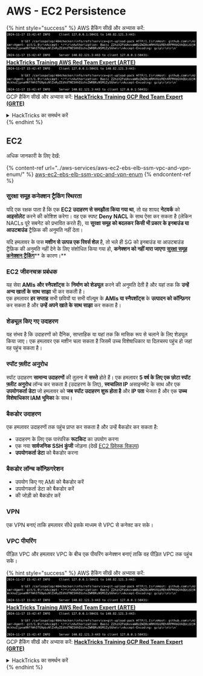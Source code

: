 # AWS - EC2 Persistence

{% hint style="success" %}
AWS हैकिंग सीखें और अभ्यास करें:<img src="../../../.gitbook/assets/image (1).png" alt="" data-size="line">[**HackTricks Training AWS Red Team Expert (ARTE)**](https://training.hacktricks.xyz/courses/arte)<img src="../../../.gitbook/assets/image (1).png" alt="" data-size="line">\
GCP हैकिंग सीखें और अभ्यास करें: <img src="../../../.gitbook/assets/image (2).png" alt="" data-size="line">[**HackTricks Training GCP Red Team Expert (GRTE)**<img src="../../../.gitbook/assets/image (2).png" alt="" data-size="line">](https://training.hacktricks.xyz/courses/grte)

<details>

<summary>HackTricks का समर्थन करें</summary>

* [**सदस्यता योजनाएँ**](https://github.com/sponsors/carlospolop) देखें!
* **हमारे साथ जुड़ें** 💬 [**Discord समूह**](https://discord.gg/hRep4RUj7f) या [**telegram समूह**](https://t.me/peass) या **हमें** **Twitter** 🐦 [**@hacktricks\_live**](https://twitter.com/hacktricks\_live)** पर फॉलो करें।**
* **हैकिंग ट्रिक्स साझा करें और** [**HackTricks**](https://github.com/carlospolop/hacktricks) और [**HackTricks Cloud**](https://github.com/carlospolop/hacktricks-cloud) गिटहब रिपोजिटरी में PR सबमिट करें।

</details>
{% endhint %}

## EC2

अधिक जानकारी के लिए देखें:

{% content-ref url="../aws-services/aws-ec2-ebs-elb-ssm-vpc-and-vpn-enum/" %}
[aws-ec2-ebs-elb-ssm-vpc-and-vpn-enum](../aws-services/aws-ec2-ebs-elb-ssm-vpc-and-vpn-enum/)
{% endcontent-ref %}

### सुरक्षा समूह कनेक्शन ट्रैकिंग स्थिरता

यदि एक रक्षक पाता है कि एक **EC2 उदाहरण से समझौता किया गया था**, तो वह शायद **नेटवर्क** को **आइसोलेट** करने की कोशिश करेगा। वह एक स्पष्ट **Deny NACL** के साथ ऐसा कर सकता है (लेकिन NACLs पूरे सबनेट को प्रभावित करते हैं), या **सुरक्षा समूह को बदलकर** **किसी भी प्रकार के इनबाउंड या आउटबाउंड** ट्रैफ़िक की अनुमति नहीं देता।

यदि हमलावर के पास **मशीन से उत्पन्न एक रिवर्स शेल** है, तो भले ही SG को इनबाउंड या आउटबाउंड ट्रैफ़िक की अनुमति नहीं देने के लिए संशोधित किया गया हो, **कनेक्शन को नहीं मारा जाएगा** [**सुरक्षा समूह कनेक्शन ट्रैकिंग**](https://docs.aws.amazon.com/AWSEC2/latest/UserGuide/security-group-connection-tracking.html)** के कारण।**

### EC2 जीवनचक्र प्रबंधक

यह सेवा **AMIs और स्नैपशॉट्स** के **निर्माण को शेड्यूल** करने की अनुमति देती है और यहां तक कि **उन्हें अन्य खातों के साथ साझा** भी कर सकती है।\
एक हमलावर **हर सप्ताह** सभी छवियों या सभी वॉल्यूम के **AMIs या स्नैपशॉट्स** के **उत्पादन को कॉन्फ़िगर** कर सकता है और **उन्हें अपने खाते के साथ साझा** कर सकता है।

### शेड्यूल किए गए उदाहरण

यह संभव है कि उदाहरणों को दैनिक, साप्ताहिक या यहां तक कि मासिक रूप से चलाने के लिए शेड्यूल किया जाए। एक हमलावर एक मशीन चला सकता है जिसमें उच्च विशेषाधिकार या दिलचस्प पहुंच हो जहां वह पहुंच सकता है।

### स्पॉट फ़्लीट अनुरोध

स्पॉट उदाहरण **सामान्य उदाहरणों** की तुलना में **सस्ते** होते हैं। एक हमलावर **5 वर्ष के लिए एक छोटा स्पॉट फ़्लीट अनुरोध** लॉन्च कर सकता है (उदाहरण के लिए), **स्वचालित IP** असाइनमेंट के साथ और एक **उपयोगकर्ता डेटा** जो हमलावर को **जब स्पॉट उदाहरण शुरू होता है** और **IP पता** भेजता है और एक **उच्च विशेषाधिकार IAM भूमिका** के साथ।

### बैकडोर उदाहरण

एक हमलावर उदाहरणों तक पहुंच प्राप्त कर सकता है और उन्हें बैकडोर कर सकता है:

* उदाहरण के लिए एक पारंपरिक **रूटकिट** का उपयोग करना
* एक नया **सार्वजनिक SSH कुंजी** जोड़ना (देखें [EC2 प्रिवेस्क विकल्प](../aws-privilege-escalation/aws-ec2-privesc.md))
* **उपयोगकर्ता डेटा** को बैकडोर करना

### **बैकडोर लॉन्च कॉन्फ़िगरेशन**

* उपयोग किए गए AMI को बैकडोर करें
* उपयोगकर्ता डेटा को बैकडोर करें
* की जोड़ी को बैकडोर करें

### VPN

एक VPN बनाएं ताकि हमलावर सीधे इसके माध्यम से VPC से कनेक्ट कर सके।

### VPC पीयरिंग

पीड़ित VPC और हमलावर VPC के बीच एक पीयरिंग कनेक्शन बनाएं ताकि वह पीड़ित VPC तक पहुंच सके।

{% hint style="success" %}
AWS हैकिंग सीखें और अभ्यास करें:<img src="../../../.gitbook/assets/image (1).png" alt="" data-size="line">[**HackTricks Training AWS Red Team Expert (ARTE)**](https://training.hacktricks.xyz/courses/arte)<img src="../../../.gitbook/assets/image (1).png" alt="" data-size="line">\
GCP हैकिंग सीखें और अभ्यास करें: <img src="../../../.gitbook/assets/image (2).png" alt="" data-size="line">[**HackTricks Training GCP Red Team Expert (GRTE)**<img src="../../../.gitbook/assets/image (2).png" alt="" data-size="line">](https://training.hacktricks.xyz/courses/grte)

<details>

<summary>HackTricks का समर्थन करें</summary>

* [**सदस्यता योजनाएँ**](https://github.com/sponsors/carlospolop) देखें!
* **हमारे साथ जुड़ें** 💬 [**Discord समूह**](https://discord.gg/hRep4RUj7f) या [**telegram समूह**](https://t.me/peass) या **हमें** **Twitter** 🐦 [**@hacktricks\_live**](https://twitter.com/hacktricks\_live)** पर फॉलो करें।**
* **हैकिंग ट्रिक्स साझा करें और** [**HackTricks**](https://github.com/carlospolop/hacktricks) और [**HackTricks Cloud**](https://github.com/carlospolop/hacktricks-cloud) गिटहब रिपोजिटरी में PR सबमिट करें।

</details>
{% endhint %}
